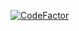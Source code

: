 [![CodeFactor](https://www.codefactor.io/repository/github/aquatic-gg/waves/badge)](https://www.codefactor.io/repository/github/aquatic-gg/waves)